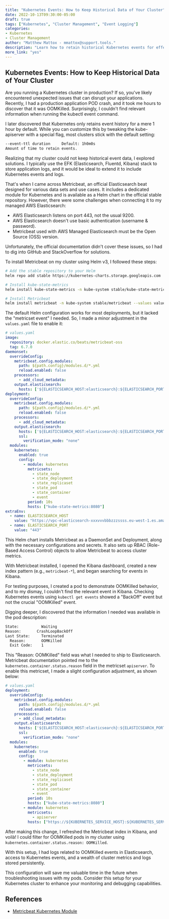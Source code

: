 ```yaml
---
title: "Kubernetes Events: How to Keep Historical Data of Your Cluster"
date: 2022-10-13T09:30:00-05:00
draft: true
tags: ["Kubernetes", "Cluster Management", "Event Logging"]
categories:
- Kubernetes
- Cluster Management
author: "Matthew Mattox - mmattox@support.tools."
description: "Learn how to retain historical Kubernetes events for effective cluster troubleshooting and monitoring."
more_link: "yes"
---
```


## Kubernetes Events: How to Keep Historical Data of Your Cluster

Are you running a Kubernetes cluster in production? If so, you've likely encountered unexpected issues that can disrupt your applications. Recently, I had a production application POD crash, and it took me hours to discover that it was OOMKilled. Surprisingly, I couldn't find relevant information when running the kubectl event command.

I later discovered that Kubernetes only retains event history for a mere 1 hour by default. While you can customize this by tweaking the kube-apiserver with a special flag, most clusters stick with the default setting:

```bash
--event-ttl duration     Default: 1h0m0s
Amount of time to retain events.
```

Realizing that my cluster could not keep historical event data, I explored solutions. I typically use the EFK (Elasticsearch, Fluentd, Kibana) stack to store application logs, and it would be ideal to extend it to include Kubernetes events and logs.

That's when I came across Metricbeat, an official Elasticsearch beat designed for various data sets and use cases. It includes a dedicated module for Kubernetes and is available as a Helm chart in the official stable repository. However, there were some challenges when connecting it to my managed AWS Elasticsearch:

- AWS Elasticsearch listens on port 443, not the usual 9200.
- AWS Elasticsearch doesn't use basic authentication (username & password).
- Metricbeat used with AWS Managed Elasticsearch must be the Open Source (OSS) version.

Unfortunately, the official documentation didn't cover these issues, so I had to dig into GitHub and StackOverflow for solutions.

To install Metricbeat on my cluster using Helm v3, I followed these steps:

```bash
# Add the stable repository to your Helm
helm repo add stable https://kubernetes-charts.storage.googleapis.com

# Install kube-state-metrics
helm install kube-state-metrics -n kube-system stable/kube-state-metrics

# Install Metricbeat
helm install metricbeat -n kube-system stable/metricbeat --values values.yaml
```

The default Helm configuration works for most deployments, but it lacked the "metricset event" I needed. So, I made a minor adjustment in the `values.yaml` file to enable it:

```yaml
# values.yaml
image:
  repository: docker.elastic.co/beats/metricbeat-oss
  tag: 6.7.0
daemonset:
  overrideConfig:
    metricbeat.config.modules:
      path: ${path.config}/modules.d/*.yml
      reload.enabled: false
    processors:
      - add_cloud_metadata:
    output.elasticsearch:
      hosts: ['${ELASTICSEARCH_HOST:elasticsearch}:${ELASTICSEARCH_PORT:9200}']
deployment:
  overrideConfig:
    metricbeat.config.modules:
      path: ${path.config}/modules.d/*.yml
      reload.enabled: false
    processors:
      - add_cloud_metadata:
    output.elasticsearch:
      hosts: ['${ELASTICSEARCH_HOST:elasticsearch}:${ELASTICSEARCH_PORT:9200}']
      ssl:
        verification_mode: "none"
  modules:
    kubernetes:
      enabled: true
      config:
        - module: kubernetes
          metricsets:
            - state_node
            - state_deployment
            - state_replicaset
            - state_pod
            - state_container
            - event
          period: 10s
          hosts: ["kube-state-metrics:8080"]
extraEnv:
  - name: ELASTICSEARCH_HOST
    value: "https://vpc-elasticsearch-xxxvvvbbbzzzssss.eu-west-1.es.amazonaws.com"
  - name: ELASTICSEARCH_PORT
    value: "443"
```

This Helm chart installs Metricbeat as a DaemonSet and Deployment, along with the necessary configurations and secrets. It also sets up RBAC (Role-Based Access Control) objects to allow Metricbeat to access cluster metrics.

With Metricbeat installed, I opened the Kibana dashboard, created a new index pattern (e.g., `metricbeat-*`), and began searching for events in Kibana.

For testing purposes, I created a pod to demonstrate OOMKilled behavior, and to my dismay, I couldn't find the relevant event in Kibana. Checking Kubernetes events using `kubectl get events` showed a "BackOff" event but not the crucial "OOMKilled" event.

Digging deeper, I discovered that the information I needed was available in the pod description:

```bash
State:          Waiting
Reason:       CrashLoopBackOff
Last State:     Terminated
  Reason:       OOMKilled
  Exit Code:    1
```

This "Reason: OOMKilled" field was what I needed to ship to Elasticsearch. Metricbeat documentation pointed me to the `kubernetes.container.status.reason` field in the metricset `apiserver`. To enable this metricset, I made a slight configuration adjustment, as shown below:

```yaml
# values.yaml
deployment:
  overrideConfig:
    metricbeat.config.modules:
      path: ${path.config}/modules.d/*.yml
      reload.enabled: false
    processors:
      - add_cloud_metadata:
    output.elasticsearch:
      hosts: ['${ELASTICSEARCH_HOST:elasticsearch}:${ELASTICSEARCH_PORT:9200}']
      ssl:
        verification_mode: "none"
  modules:
    kubernetes:
      enabled: true
      config:
        - module: kubernetes
          metricsets:
            - state_node
            - state_deployment
            - state_replicaset
            - state_pod
            - state_container
            - event
          period: 10s
          hosts: ["kube-state-metrics:8080"]
        - module: kubernetes
          metricsets:
            - apiserver
          hosts: ["https://${KUBERNETES_SERVICE_HOST}:${KUBERNETES_SERVICE_PORT}"]
```

After making this change, I refreshed the Metricbeat index in Kibana, and voilà! I could filter for OOMKilled pods in my cluster using `kubernetes.container.status.reason: OOMKilled`.

With this setup, I had logs related to OOMKilled events in Elasticsearch, access to Kubernetes events, and a wealth of cluster metrics and logs stored persistently.

This configuration will save me valuable time in the future when troubleshooting issues with my pods. Consider this setup for your Kubernetes cluster to enhance your monitoring and debugging capabilities.

## References

- [Metricbeat Kubernetes Module](https://www.elastic.co/guide/en/beats/metricbeat/current/metricbeat-module-kubernetes.html)
